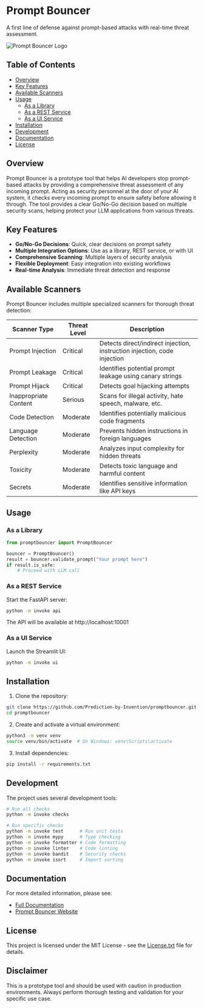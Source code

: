 # Prompt Bouncer

A first line of defense against prompt-based attacks with real-time threat assessment.

![Prompt Bouncer Logo](doc/img/promptbouncer-logo-small.png)

## Table of Contents
- [Overview](#overview)
- [Key Features](#key-features)
- [Available Scanners](#available-scanners)
- [Usage](#usage)
  - [As a Library](#as-a-library)
  - [As a REST Service](#as-a-rest-service)
  - [As a UI Service](#as-a-ui-service)
- [Installation](#installation)
- [Development](#development)
- [Documentation](#documentation)
- [License](#license)

## Overview

Prompt Bouncer is a prototype tool that helps AI developers stop prompt-based attacks by providing a comprehensive threat assessment of any incoming prompt. Acting as security personnel at the door of your AI system, it checks every incoming prompt to ensure safety before allowing it through. The tool provides a clear Go/No-Go decision based on multiple security scans, helping protect your LLM applications from various threats.

## Key Features

- **Go/No-Go Decisions**: Quick, clear decisions on prompt safety
- **Multiple Integration Options**: Use as a library, REST service, or with UI
- **Comprehensive Scanning**: Multiple layers of security analysis
- **Flexible Deployment**: Easy integration into existing workflows
- **Real-time Analysis**: Immediate threat detection and response

## Available Scanners

Prompt Bouncer includes multiple specialized scanners for thorough threat detection:

| Scanner Type | Threat Level | Description |
|--------------|--------------|-------------|
| Prompt Injection | Critical | Detects direct/indirect injection, instruction injection, code injection |
| Prompt Leakage | Critical | Identifies potential prompt leakage using canary strings |
| Prompt Hijack | Critical | Detects goal hijacking attempts |
| Inappropriate Content | Serious | Scans for illegal activity, hate speech, malware, etc. |
| Code Detection | Moderate | Identifies potentially malicious code fragments |
| Language Detection | Moderate | Prevents hidden instructions in foreign languages |
| Perplexity | Moderate | Analyzes input complexity for hidden threats |
| Toxicity | Moderate | Detects toxic language and harmful content |
| Secrets | Moderate | Identifies sensitive information like API keys |

## Usage

### As a Library

```python
from promptbouncer import PromptBouncer

bouncer = PromptBouncer()
result = bouncer.validate_prompt("Your prompt here")
if result.is_safe:
    # Proceed with LLM call
```

### As a REST Service

Start the FastAPI server:

```bash
python -m invoke api
```

The API will be available at http://localhost:10001

### As a UI Service

Launch the Streamlit UI:

```bash
python -m invoke ui
```

## Installation

1. Clone the repository:
```bash
git clone https://github.com/Prediction-by-Invention/promptbouncer.git
cd promptbouncer
```

2. Create and activate a virtual environment:
```bash
python3 -m venv venv
source venv/bin/activate  # On Windows: venv\Scripts\activate
```

3. Install dependencies:
```bash
pip install -r requirements.txt
```

## Development

The project uses several development tools:

```bash
# Run all checks
python -m invoke checks

# Run specific checks
python -m invoke test      # Run unit tests
python -m invoke mypy      # Type checking
python -m invoke formatter # Code formatting
python -m invoke linter    # Code linting
python -m invoke bandit    # Security checks
python -m invoke isort     # Import sorting
```

## Documentation

For more detailed information, please see:
- [Full Documentation](https://github.com/Prediction-by-Invention/promptbouncer/tree/main/doc)
- [Prompt Bouncer Website](https://promptbouncer.com/about/)

## License

This project is licensed under the MIT License - see the [License.txt](License.txt) file for details.

## Disclaimer

This is a prototype tool and should be used with caution in production environments. Always perform thorough testing and validation for your specific use case.
